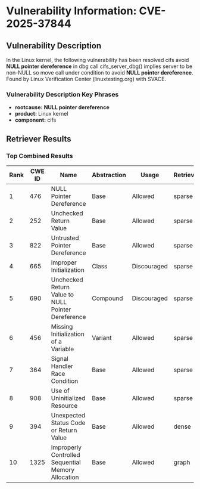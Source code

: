 # Vulnerability Information: CVE-2025-37844

## Vulnerability Description
In the Linux kernel, the following vulnerability has been resolved cifs avoid **NULL pointer dereference** in dbg call cifs_server_dbg() implies server to be non-NULL so move call under condition to avoid **NULL pointer dereference**. Found by Linux Verification Center (linuxtesting.org) with SVACE.

### Vulnerability Description Key Phrases
- **rootcause:** **NULL pointer dereference**
- **product:** Linux kernel
- **component:** cifs

## Retriever Results

### Top Combined Results

| Rank | CWE ID | Name | Abstraction | Usage  | Retrievers | Individual Scores |
|------|--------|------|-------------|-------|------------|-------------------|
| 1 | 476 | NULL Pointer Dereference | Base | Allowed | sparse | 0.353 |
| 2 | 252 | Unchecked Return Value | Base | Allowed | sparse | 0.303 |
| 3 | 822 | Untrusted Pointer Dereference | Base | Allowed | sparse | 0.285 |
| 4 | 665 | Improper Initialization | Class | Discouraged | sparse | 0.270 |
| 5 | 690 | Unchecked Return Value to NULL Pointer Dereference | Compound | Discouraged | sparse | 0.262 |
| 6 | 456 | Missing Initialization of a Variable | Variant | Allowed | sparse | 0.259 |
| 7 | 364 | Signal Handler Race Condition | Base | Allowed | sparse | 0.259 |
| 8 | 908 | Use of Uninitialized Resource | Base | Allowed | sparse | 0.252 |
| 9 | 394 | Unexpected Status Code or Return Value | Base | Allowed | dense | 0.496 |
| 10 | 1325 | Improperly Controlled Sequential Memory Allocation | Base | Allowed | graph | 0.003 |

